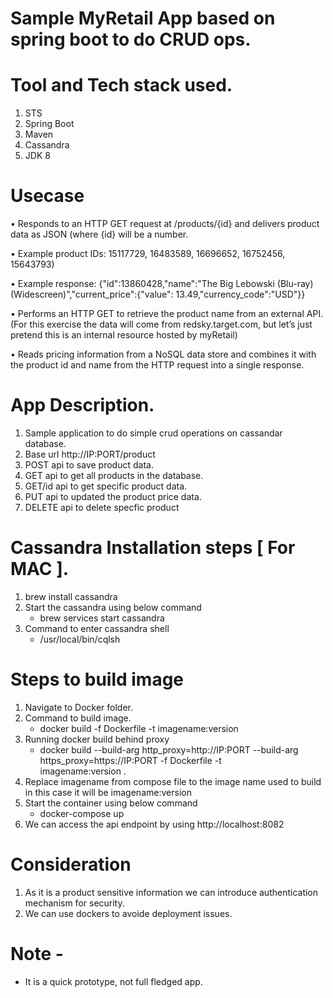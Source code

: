 # Sample MyRetail App based on spring boot to do CRUD ops. 

# Tool and Tech stack used.
  1. STS
  2. Spring Boot
  3. Maven
  4. Cassandra
  5. JDK 8
  
# Usecase
  • Responds to an HTTP GET request at /products/{id} and delivers product data as
    JSON (where {id} will be a number.
    
  • Example product IDs: 15117729, 16483589, 16696652, 16752456, 15643793)
  
  • Example response: {"id":13860428,"name":"The Big Lebowski (Blu-ray)
    (Widescreen)","current_price":{"value": 13.49,"currency_code":"USD"}}
    
  • Performs an HTTP GET to retrieve the product name from an external API. (For
    this exercise the data will come from redsky.target.com, but let’s just pretend
    this is an internal resource hosted by myRetail)
    
  • Reads pricing information from a NoSQL data store and combines it with the
    product id and name from the HTTP request into a single response.
  
# App Description.
  1. Sample application to do simple crud operations on cassandar database.
  2. Base url http://IP:PORT/product
  3. POST api to save product data.
  4. GET api to get all products in the database.
  5. GET/id api to get specific product data.
  6. PUT api to updated the product price data.
  7. DELETE api to delete specfic product
  
# Cassandra Installation steps [ For MAC ].
  1. brew install cassandra
  2. Start the cassandra using below command
     - brew services start cassandra
  3. Command to enter cassandra shell
     - /usr/local/bin/cqlsh
     
 # Steps to build image
   1. Navigate to Docker folder.
   2. Command to build image.
      - docker build -f Dockerfile -t imagename:version
   3. Running docker build behind proxy
      -  docker build --build-arg http_proxy=http://IP:PORT --build-arg https_proxy=https://IP:PORT -f Dockerfile -t    
         imagename:version .
   4. Replace imagename from compose file to the image name used to build in this case it will be imagename:version
   5. Start the container using below command
      - docker-compose up
   6. We can access the api endpoint by using http://localhost:8082
  
   # Consideration
   1. As it is a product sensitive information we can introduce authentication mechanism for security.
   2. We can use dockers to avoide deployment issues.
   
   # Note - 
   - It is a quick prototype, not full fledged app.

